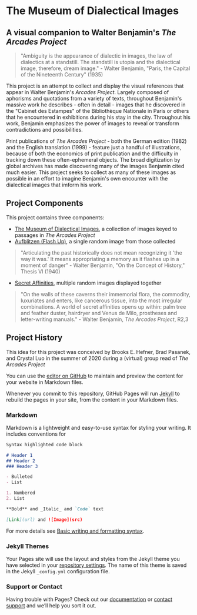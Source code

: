 # The Museum of Dialectical Images
## A visual companion to Walter Benjamin's _The Arcades Project_

>"Ambiguity is the appearance of dialectic in images, the law of dialectics at a standstill. The standstill is utopia and the dialectical image, therefore, dream image." - Walter Benjamin, "Paris, the Capital of the Nineteenth Century" (1935)


This project is an attempt to collect and display the visual references that appear in Walter Benjamin's _Arcades Project_. Largely composed of aphorisms and quotations from a variety of texts, throughout Benjamin's massive work he describes - often in detail - images that he discovered in the "Cabinet des Estampes" of the Bibliothèque Nationale in Paris or others that he encountered in exhibitions during his stay in the city. Throughout his work, Benjamin emphasizes the power of images to reveal or transform contradictions and possibilities. 

Print publications of _The Arcades Project_ - both the German edition (1982) and the English translation (1999) - feature just a handful of illustrations,  because of both the economics of print publication and the difficulty in tracking down these often-ephemeral objects. The broad digitization by global archives has made discovering many of the images Benjamin cited much easier. This project seeks to collect as many of these images as possible in an effort to imagine Benjamin's own encounter with the dialectical images that imform his work.


## Project Components

This project contains three components:
- [The Museum of Dialectical Images](museum.md), a collection of images keyed to passages in _The Arcades Project_
- [Aufblitzen (Flash Up)](aufblitzen.md), a single random image from those collected
> "Articulating the past historically does not mean recognizing it 'the way it was.' It means appropriating a memory as it flashes up in a moment of danger" - Walter Benjamin, "On the Concept of History," Thesis VI (1940)
- [Secret Affinities](affinities.md), multiple random images displayed together 
> "On the walls of these caverns their immemorial flora, the commodity, luxuriates and enters, like cancerous tissue, into the most irregular combinations. A world of secret affinities opens up within: palm tree and feather duster, hairdryer and Venus de Milo, prostheses and letter-writing manuals." - Walter Benjamin, _The Arcades Project_, R2,3


## Project History

This idea for this project was conceived by Brooks E. Hefner, Brad Pasanek, and Crystal Luo in the summer of 2020 during a (virtual) group read of _The Arcades Project_


You can use the [editor on GitHub](https://github.com/brookshefner/dialecticalimages/edit/gh-pages/index.md) to maintain and preview the content for your website in Markdown files.

Whenever you commit to this repository, GitHub Pages will run [Jekyll](https://jekyllrb.com/) to rebuild the pages in your site, from the content in your Markdown files.

### Markdown

Markdown is a lightweight and easy-to-use syntax for styling your writing. It includes conventions for

```markdown
Syntax highlighted code block

# Header 1
## Header 2
### Header 3

- Bulleted
- List

1. Numbered
2. List

**Bold** and _Italic_ and `Code` text

[Link](url) and ![Image](src)
```

For more details see [Basic writing and formatting syntax](https://docs.github.com/en/github/writing-on-github/getting-started-with-writing-and-formatting-on-github/basic-writing-and-formatting-syntax).

### Jekyll Themes

Your Pages site will use the layout and styles from the Jekyll theme you have selected in your [repository settings](https://github.com/brookshefner/dialecticalimages/settings/pages). The name of this theme is saved in the Jekyll `_config.yml` configuration file.

### Support or Contact

Having trouble with Pages? Check out our [documentation](https://docs.github.com/categories/github-pages-basics/) or [contact support](https://support.github.com/contact) and we’ll help you sort it out.
